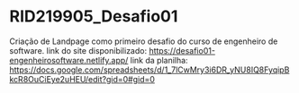 # RID219905_Desafio01
Criação de Landpage como primeiro desafio do curso de engenheiro de software.
link do site disponibilizado: https://desafio01-engenheirosoftware.netlify.app/
link da planilha: https://docs.google.com/spreadsheets/d/1_7lCwMry3i6DR_yNU8IQ8FyqipBkcR8OuCiEye2uHEU/edit?gid=0#gid=0
